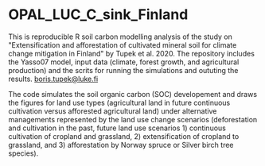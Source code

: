 # OPAL_LUC_C_sink_Finland
This is reproducible R soil carbon modelling analysis of the study on "Extensification and afforestation of cultivated mineral soil for climate change mitigation in Finland" by Tupek et al. 2020. The repository includes the Yasso07 model, input data (climate, forest growth, and agricultural production) and the scrits for running the simulations and oututing the results. boris.tupek@luke.fi

The code simulates the soil organic carbon (SOC) developement and draws the figures for land use types (agricultural land in future continuous cultivation versus afforested agricultural land) under alternative managements represented by the land use change scenarios (deforestation and cultivation in the past, future land use scenarios 1) continuous cultivation of cropland and grassland, 2) extensification of cropland to grassland, and 3) afforestation by Norway spruce or Silver birch tree species).
